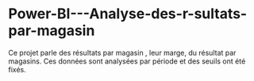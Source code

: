 # Power-BI---Analyse-des-r-sultats-par-magasin
Ce projet parle des résultats par magasin , leur marge, du résultat par magasins.
Ces données sont analysées par période et des seuils ont été fixés.
